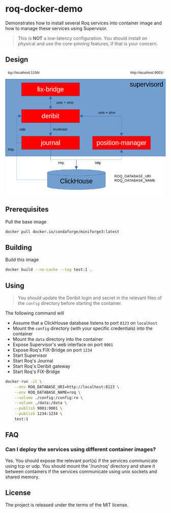 # roq-docker-demo

Demonstrates how to install several Roq services into container image and how to manage these services using Supervisor.

> This is **NOT** a low-latency configuration.
> You should install on physical and use the core-pinning features, if that is your concern.


## Design

![Design](/static/images/docker.png)


## Prerequisites

Pull the base image

```bash
docker pull docker.io/condaforge/miniforge3:latest
```


## Building

Build this image

```bash
docker build --no-cache --tag test:1 .
```


## Using

> You should update the Deribit login and secret in the relevant files of the `config` directory before starting the container.

The following command will

* Assume that a ClickHouse database listens to port `8123` on `localhost`
* Mount the `config` directory (with your specific credentials) into the container
* Mount the `data` directory into the container
* Expose Supervisor's web interface on port `9001`
* Expose Roq's FIX-Bridge on port `1234`
* Start Supervisor
* Start Roq's Journal
* Start Roq's Deribit gateway
* Start Roq's FIX-Bridge

```bash
docker run -it \
    --env ROQ_DATABASE_URI=http://localhost:8123 \
    --env ROQ_DATABASE_NAME=roq \
    --volume ./config:/config:ro \
    --volume ./data:/data \
    --publish 9001:9001 \
    --publish 1234:1234 \
    test:1
```


## FAQ

### Can I deploy the services using different container images?

Yes.
You should expose the relevant port(s) if the services communicate using tcp or udp.
You should mount the '/run/roq' directory and share it between containers if the services communicate
 using unix sockets and shared memory.


## License

The project is released under the terms of the MIT license.
